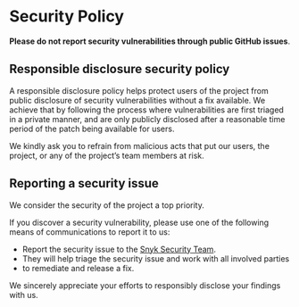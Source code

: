 # Security Policy

**Please do not report security vulnerabilities through public GitHub issues**.

## Responsible disclosure security policy

A responsible disclosure policy helps protect users of the project from public
disclosure of security vulnerabilities without a fix available. We achieve
that by following the process where vulnerabilities are first triaged in a
private manner, and are only publicly disclosed after a reasonable time period
of the patch being available for users.

We kindly ask you to refrain from malicious acts that put our users, the
project, or any of the project’s team members at risk.

## Reporting a security issue

We consider the security of the project a top priority.

If you discover a security vulnerability, please use one of the following
means of communications to report it to us:

- Report the security issue to the [Snyk Security Team](https://snyk.io/vulnerability-disclosure).
- They will help triage the security issue and work with all involved parties
- to remediate and release a fix.

We sincerely appreciate your efforts to responsibly disclose your findings
with us.
